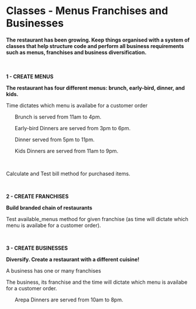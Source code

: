 <h1>Classes - Menus Franchises and Businesses</h1>
<h4>The restaurant has been growing.  Keep things organised with a system of classes that help structure code and perform all business requirements such as menus, franchises and business diversification.
</h4>


<br>
<p><b>1 - CREATE MENUS</b></p>
<p><b>The restaurant has four different menus: brunch, early-bird, dinner, and kids.</b></p>

<p>Time dictates which menu is availabe for a customer order</p>
<ul>Brunch is served from 11am to 4pm.</ul>
<ul>Early-bird Dinners are served from 3pm to 6pm.</ul>
<ul>Dinner served from 5pm to 11pm.</ul>
<ul>Kids Dinners are served from 11am to 9pm.</ul>

<br>
<p>Calculate and Test bill method for purchased items.</p>

<br>
<p><b>2 - CREATE FRANCHISES</b></p>
<p><b>Build branded chain of restaurants</b></p>
<p>Test available_menus method for given franchise (as time will dictate which menu is availabe for a customer order).</p>

<br>
<p><b>3 - CREATE BUSINESSES</b></p>
<p><b>Diversify. Create a restaurant with a different cuisine!</b></p>
<p>A business has one or many franchises</p>
<p>The business, its franchise and the time will dictate which menu is availabe for a customer order.</p>

<ul>Arepa Dinners are served from 10am to 8pm.</ul>





